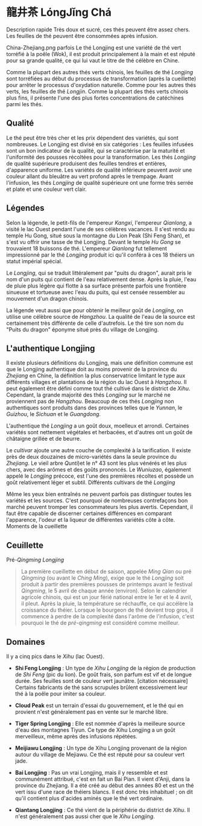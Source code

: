# 龍井茶 LóngJǐng Chá 

Description rapide Très doux et sucré, ces thés peuvent être assez chers. Les feuilles de thé peuvent être consommées après infusion.

China-Zhejiang.png
parfois
Le thé Longjing est une variété de thé vert torréfié à la poêle (Wok), il est produit principalement à la main et est réputé pour sa grande qualité, ce qui lui vaut le titre de thé célèbre en Chine.

Comme la plupart des autres thés verts chinois, les feuilles de thé _Longjing_ sont torréfiées au début du processus de transformation (après la cueillette) pour arrêter le processus d'oxydation naturelle. Comme pour les autres thés verts, les feuilles de thé _Longjin_. Comme la plupart des thés verts chinois plus fins, il présente l'une des plus fortes concentrations de catéchines parmi les thés.

## Qualité

Le thé peut être très cher et les prix dépendent des variétés, qui sont nombreuses. Le Longjing est divisé en six catégories : Les feuilles infusées sont un bon indicateur de la qualité, qui se caractérise par la maturité et l'uniformité des pousses récoltées pour la transformation. Les thés _Longjing_ de qualité supérieure produisent des feuilles tendres et entières, d'apparence uniforme. Les variétés de qualité inférieure peuvent avoir une couleur allant du bleuâtre au vert profond après le trempage. Avant l'infusion, les thés _Longjing_ de qualité supérieure ont une forme très serrée et plate et une couleur vert clair.

## Légendes

Selon la légende, le petit-fils de l'empereur _Kangxi_, l'empereur _Qianlong_, a visité le lac Ouest pendant l'une de ses célèbres vacances. Il s'est rendu au temple Hu Gong, situé sous la montagne du Lion Peak (Shi Feng Shan), et s'est vu offrir une tasse de thé Longjing. Devant le temple _Hu Gong_ se trouvaient 18 buissons de thé. L'empereur _Qianlong_ fut tellement impressionné par le thé _Longjing_ produit ici qu'il conféra à ces 18 théiers un statut impérial spécial.

Le _Longjing_, qui se traduit littéralement par "puits du dragon", aurait pris le nom d'un puits qui contient de l'eau relativement dense. Après la pluie, l'eau de pluie plus légère qui flotte à sa surface présente parfois une frontière sinueuse et tortueuse avec l'eau du puits, qui est censée ressembler au mouvement d'un dragon chinois.

La légende veut aussi que pour obtenir le meilleur goût de _Longjing_, on utilise une célèbre source de _Hangzhou_. La qualité de l'eau de la source est certainement très différente de celle d'autrefois. Le thé tire son nom du "Puits du dragon" éponyme situé près du village de Longjing.

## L'authentique Longjing

Il existe plusieurs définitions du Longjing, mais une définition commune est que le Longjing authentique doit au moins provenir de la province du _Zhejiang_ en Chine, la définition la plus conservatrice limitant le type aux différents villages et plantations de la région du lac Ouest à _Hangzhou_. Il peut également être défini comme tout thé cultivé dans le district de _Xihu_. Cependant, la grande majorité des thés _Longjing_ sur le marché ne proviennent pas de _Hangzhou_. Beaucoup de ces thés _Longjing_ non authentiques sont produits dans des provinces telles que le _Yunnan_, le _Guizhou_, le _Sichuan_ et le _Guangdong_.

L'authentique thé _Longjing_ a un goût doux, moelleux et arrondi. Certaines variétés sont nettement végétales et herbacées, et d'autres ont un goût de châtaigne grillée et de beurre.

Le _cultivar_ ajoute une autre couche de complexité à la tarification. Il existe près de deux douzaines de micro-variétés dans la seule province du _Zhejiang_. Le vieil arbre _Qunti_)et le n° 43 sont les plus vénérés et les plus chers, avec des arômes et des goûts prononcés. Le _Wuniuzao_, également appelé le _Longjing_ précoce, est l'une des premières récoltes et possède un goût relativement léger et subtil.
Différents cultivars de thé _Longjing_

Même les yeux bien entraînés ne peuvent parfois pas distinguer toutes les variétés et les sources. C'est pourquoi de nombreuses contrefaçons bon marché peuvent tromper les consommateurs les plus avertis. Cependant, il faut être capable de discerner certaines différences en comparant l'apparence, l'odeur et la liqueur de différentes variétés côte à côte.
Moments de la cueillette

## Ceuillette

Pré-_Qingming_ _Longjing_
> La première cueillette en début de saison, appelée _Ming Qian_ ou pré _Qingming_ (ou avant le _Ching Ming_), exige que le thé _Longjing_ soit produit à partir des premières pousses de printemps avant le festival _Qingming_, le 5 avril de chaque année (environ). Selon le calendrier agricole chinois, qui est un jour férié national entre le 1er et le 4 avril, il pleut. Après la pluie, la température se réchauffe, ce qui accélère la croissance du théier. Lorsque le bourgeon de thé devient trop gros, il commence à perdre de la complexité dans l'arôme de l'infusion, c'est pourquoi le thé de _pré-qingming_ est considéré comme meilleur.

## Domaines

Il y a cinq pics dans le _Xihu_ (lac Ouest).

- **Shi Feng Longjing** : Un type de _Xihu Longjing_ de la région de production de _Shi Feng_ (pic du lion). De goût frais, son parfum est vif et de longue durée. Ses feuilles sont de couleur vert jaunâtre. [citation nécessaire] Certains fabricants de thé sans scrupules brûlent excessivement leur thé à la poêle pour imiter sa couleur.

- **Cloud Peak** est un terrain d'essai du gouvernement, et le thé qui en provient n'est généralement pas en vente sur le marché libre.

- **Tiger Spring Longjing** : Elle est nommée d'après la meilleure source d'eau des montagnes Tiyun. Ce type de Xihu Longjing a un goût merveilleux, même après des infusions répétées.

- **Meijiawu Longjing** : Un type de Xihu Longjing provenant de la région autour du village de Mejiawu. Ce thé est réputé pour sa couleur vert jade.
  
- **Bai Longjing** : Pas un vrai Longjing, mais il y ressemble et est communément attribué, c'est en fait un Bai Pian. Il vient d'Anji, dans la province du Zhejiang. Il a été créé au début des années 80 et est un thé vert issu d'une race de théiers blancs. Il est donc très inhabituel ; on dit qu'il contient plus d'acides aminés que le thé vert ordinaire.
  
- **Qiantang Longjing** : Ce thé vient de la périphérie du district de _Xihu_. Il n'est généralement pas aussi cher que le _Xihu Longjing_.
